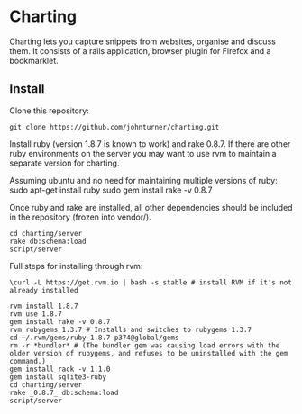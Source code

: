 # Charting

Charting lets you capture snippets from websites, organise and discuss them. It consists of a rails application, browser plugin for Firefox and a bookmarklet.

## Install

Clone this repository:

    git clone https://github.com/johnturner/charting.git

Install ruby (version 1.8.7 is known to work) and rake 0.8.7.  If there are other ruby environments on the   server you may want to use rvm to maintain a separate version for charting.

Assuming ubuntu and no need for maintaining multiple versions of ruby:
    sudo apt-get install ruby
    sudo gem install rake -v 0.8.7

Once ruby and rake are installed, all other dependencies should be included in the repository (frozen into vendor/).

    cd charting/server
    rake db:schema:load
    script/server

Full steps for installing through rvm:

    \curl -L https://get.rvm.io | bash -s stable # install RVM if it's not already installed
    
    rvm install 1.8.7
    rvm use 1.8.7
    gem install rake -v 0.8.7
    rvm rubygems 1.3.7 # Installs and switches to rubygems 1.3.7
    cd ~/.rvm/gems/ruby-1.8.7-p374@global/gems
    rm -r *bundler* # (The bundler gem was causing load errors with the older version of rubygems, and refuses to be uninstalled with the gem command.)
    gem install rack -v 1.1.0
    gem install sqlite3-ruby
    cd charting/server
    rake _0.8.7_ db:schema:load
    script/server
